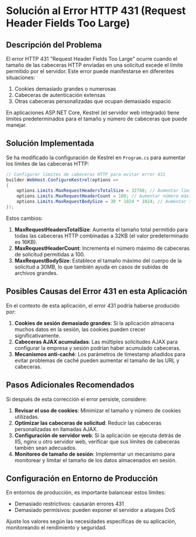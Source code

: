# Solución al Error HTTP 431 (Request Header Fields Too Large)

## Descripción del Problema

El error HTTP 431 "Request Header Fields Too Large" ocurre cuando el tamaño de las cabeceras HTTP enviadas en una solicitud excede el límite permitido por el servidor. Este error puede manifestarse en diferentes situaciones:

1. Cookies demasiado grandes o numerosas
2. Cabeceras de autenticación extensas
3. Otras cabeceras personalizadas que ocupan demasiado espacio

En aplicaciones ASP.NET Core, Kestrel (el servidor web integrado) tiene límites predeterminados para el tamaño y número de cabeceras que puede manejar.

## Solución Implementada

Se ha modificado la configuración de Kestrel en `Program.cs` para aumentar los límites de las cabeceras HTTP:

```csharp
// Configurar límites de cabeceras HTTP para evitar error 431
builder.WebHost.ConfigureKestrel(options =>
{
    options.Limits.MaxRequestHeadersTotalSize = 32768; // Aumentar límite de tamaño de cabeceras
    options.Limits.MaxRequestHeaderCount = 100; // Aumentar número máximo de cabeceras
    options.Limits.MaxRequestBodySize = 30 * 1024 * 1024; // Aumentar tamaño máximo de cuerpo (30MB)
});
```

Estos cambios:

1. **MaxRequestHeadersTotalSize**: Aumenta el tamaño total permitido para todas las cabeceras HTTP combinadas a 32KB (el valor predeterminado es 16KB).
2. **MaxRequestHeaderCount**: Incrementa el número máximo de cabeceras de solicitud permitidas a 100.
3. **MaxRequestBodySize**: Establece el tamaño máximo del cuerpo de la solicitud a 30MB, lo que también ayuda en casos de subidas de archivos grandes.

## Posibles Causas del Error 431 en esta Aplicación

En el contexto de esta aplicación, el error 431 podría haberse producido por:

1. **Cookies de sesión demasiado grandes**: Si la aplicación almacena muchos datos en la sesión, las cookies pueden crecer significativamente.
2. **Cabeceras AJAX acumuladas**: Las múltiples solicitudes AJAX para configurar la empresa y sesión podrían haber acumulado cabeceras.
3. **Mecanismos anti-caché**: Los parámetros de timestamp añadidos para evitar problemas de caché pueden aumentar el tamaño de las URL y cabeceras.

## Pasos Adicionales Recomendados

Si después de esta corrección el error persiste, considere:

1. **Revisar el uso de cookies**: Minimizar el tamaño y número de cookies utilizadas.
2. **Optimizar las cabeceras de solicitud**: Reducir las cabeceras personalizadas en llamadas AJAX.
3. **Configuración de servidor web**: Si la aplicación se ejecuta detrás de IIS, nginx u otro servidor web, verificar que sus límites de cabeceras también sean adecuados.
4. **Monitoreo de tamaño de sesión**: Implementar un mecanismo para monitorear y limitar el tamaño de los datos almacenados en sesión.

## Configuración en Entorno de Producción

En entornos de producción, es importante balancear estos límites:
- Demasiado restrictivos: causarán errores 431
- Demasiado permisivos: pueden exponer el servidor a ataques DoS

Ajuste los valores según las necesidades específicas de su aplicación, monitoreando el rendimiento y seguridad.
